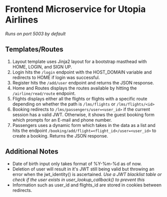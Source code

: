 
# Frontend Microservice for Utopia Airlines

  
*Runs on port 5003 by default*  
## Templates/Routes

  

1) Layout template uses Jinja2 layout for a bootstrap masthead with HOME, LOGIN, and SIGN UP.
2) Login hits the ```/login``` endpoint with the HOST_DOMAIN variable and redirects to HOME if login was successful.
3) Register hits the ```/add/user``` endpoint and returns the JSON response.
4) Home and Routes displays the routes available by hitting the ```/airline/read/route``` endpoint.
5) Flights displays either all the flights or flights with a specific route depending on whether the path is ```/lms/flights``` or ```/lms/flights/<id>```
6) Booking redirects to ```/lms/passengers/user=<user_id>``` if the current session has a valid JWT. Otherwise, it shows the guest booking form which prompts for an E-mail and phone number.
7) Passengers uses a dynamic form which takes in the data as a list and hits the endpoint ```/booking/add/flight=<flight_id>/user=<user_id>``` to create a booking. Returns the JSON response.

## Additional Notes
- Date of birth input only takes format of %Y-%m-%d as of now.
- Deletion of user will result in it's JWT still being valid but throwing an error when the jwt_identity() is ascertained. *Use a JWT blacklist table or check if the user exists in user_lookup_callback() to prevent this*
- Information such as user_id and flights_id are stored in cookies between redirects.